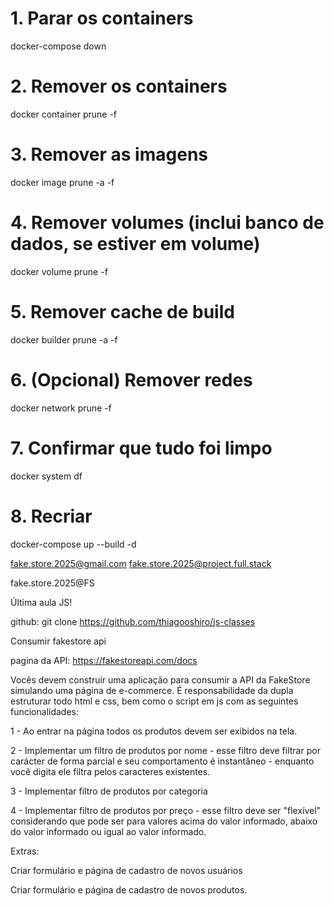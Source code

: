 # 1. Parar os containers
docker-compose down

# 2. Remover os containers
docker container prune -f

# 3. Remover as imagens
docker image prune -a -f

# 4. Remover volumes (inclui banco de dados, se estiver em volume)
docker volume prune -f

# 5. Remover cache de build
docker builder prune -a -f

# 6. (Opcional) Remover redes
docker network prune -f

# 7. Confirmar que tudo foi limpo
docker system df

# 8. Recriar
docker-compose up --build -d


fake.store.2025@gmail.com
fake.store.2025@project.full.stack



fake.store.2025@FS





Última aula JS!

github: 
git clone https://github.com/thiagooshiro/js-classes


Consumir fakestore api

pagina da API: https://fakestoreapi.com/docs

Vocês devem construir uma aplicação para consumir a API da FakeStore simulando uma página de e-commerce. 
É responsabilidade da dupla estruturar todo html e css, bem como o script em js com as seguintes funcionalidades: 

1 - Ao entrar na página todos os produtos devem ser exibidos na tela.

2 - Implementar um filtro de produtos por nome - esse filtro deve filtrar por carácter de forma parcial e seu comportamento é instantâneo - enquanto você digita ele filtra pelos caracteres existentes.

3 - Implementar filtro de produtos por categoria

4 - Implementar filtro de produtos por preço - esse filtro deve ser "flexível" 
considerando que pode ser para valores acima do valor informado, abaixo do valor informado
ou igual ao valor informado.

Extras:

Criar formulário  e página de cadastro de novos usuários

Criar formulário e página de cadastro de novos produtos.
